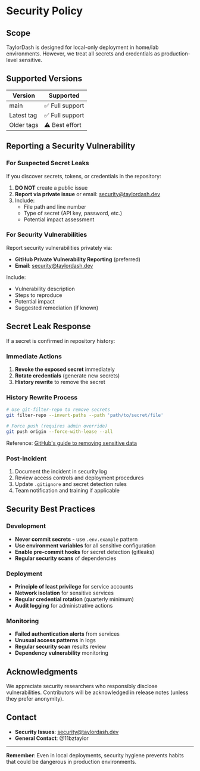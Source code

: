# Security Policy

## Scope

TaylorDash is designed for local-only deployment in home/lab environments. However, we treat all secrets and credentials as production-level sensitive.

## Supported Versions

| Version | Supported          |
| ------- | ------------------ |
| main    | ✅ Full support    |
| Latest tag | ✅ Full support |
| Older tags | ⚠️ Best effort   |

## Reporting a Security Vulnerability

### For Suspected Secret Leaks

If you discover secrets, tokens, or credentials in the repository:

1. **DO NOT** create a public issue
2. **Report via private issue** or email: security@taylordash.dev
3. Include:
   - File path and line number
   - Type of secret (API key, password, etc.)
   - Potential impact assessment

### For Security Vulnerabilities

Report security vulnerabilities privately via:
- **GitHub Private Vulnerability Reporting** (preferred)
- **Email**: security@taylordash.dev

Include:
- Vulnerability description
- Steps to reproduce
- Potential impact
- Suggested remediation (if known)

## Secret Leak Response

If a secret is confirmed in repository history:

### Immediate Actions
1. **Revoke the exposed secret** immediately
2. **Rotate credentials** (generate new secrets)
3. **History rewrite** to remove the secret

### History Rewrite Process
```bash
# Use git-filter-repo to remove secrets
git filter-repo --invert-paths --path 'path/to/secret/file'

# Force push (requires admin override)
git push origin --force-with-lease --all
```

Reference: [GitHub's guide to removing sensitive data](https://docs.github.com/en/authentication/keeping-your-account-and-data-secure/removing-sensitive-data-from-a-repository)

### Post-Incident
1. Document the incident in security log
2. Review access controls and deployment procedures
3. Update `.gitignore` and secret detection rules
4. Team notification and training if applicable

## Security Best Practices

### Development
- **Never commit secrets** - use `.env.example` pattern
- **Use environment variables** for all sensitive configuration
- **Enable pre-commit hooks** for secret detection (gitleaks)
- **Regular security scans** of dependencies

### Deployment
- **Principle of least privilege** for service accounts
- **Network isolation** for sensitive services
- **Regular credential rotation** (quarterly minimum)
- **Audit logging** for administrative actions

### Monitoring
- **Failed authentication alerts** from services
- **Unusual access patterns** in logs
- **Regular security scan** results review
- **Dependency vulnerability** monitoring

## Acknowledgments

We appreciate security researchers who responsibly disclose vulnerabilities. Contributors will be acknowledged in release notes (unless they prefer anonymity).

## Contact

- **Security Issues**: security@taylordash.dev
- **General Contact**: @11bztaylor

---

**Remember**: Even in local deployments, security hygiene prevents habits that could be dangerous in production environments.